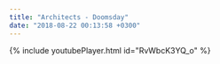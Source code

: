 ```yaml
---
title: "Architects - Doomsday"
date: "2018-08-22 00:13:58 +0300"
---
```


<!-- excerpt -->

{% include youtubePlayer.html id="RvWbcK3YQ_o" %}

